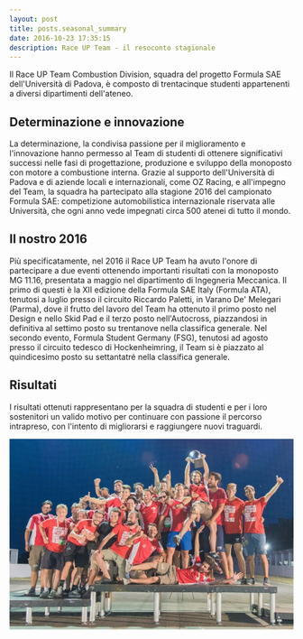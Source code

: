 ```yaml
---
layout: post
title: posts.seasonal_summary
date: 2016-10-23 17:35:15
description: Race UP Team - il resoconto stagionale
---
```


Il Race UP Team Combustion Division, squadra del progetto Formula SAE dell'Università di Padova, è composto di trentacinque studenti appartenenti a diversi dipartimenti dell'ateneo.

## Determinazione e innovazione
La determinazione, la condivisa passione per il miglioramento e l'innovazione hanno permesso al Team di studenti di ottenere significativi successi nelle fasi di progettazione, produzione e sviluppo della monoposto con motore a combustione interna. Grazie al supporto dell'Università di Padova e di aziende locali e internazionali, come OZ Racing, e all'impegno del Team, la squadra ha partecipato alla stagione 2016 del campionato Formula SAE: competizione automobilistica internazionale riservata alle Università, che ogni anno vede impegnati circa 500 atenei di tutto il mondo.

## Il nostro 2016
Più specificatamente, nel 2016 il Race UP Team ha avuto l'onore di partecipare a due eventi ottenendo importanti risultati con la monoposto MG 11.16, presentata a maggio nel dipartimento di Ingegneria Meccanica. Il primo di questi è la XII edizione della Formula SAE Italy (Formula ATA), tenutosi a luglio presso il circuito Riccardo Paletti, in Varano De' Melegari (Parma), dove il frutto del lavoro del Team ha ottenuto il primo posto nel Design e nello Skid Pad e il terzo posto nell'Autocross, piazzandosi in definitiva al settimo posto su trentanove nella classifica generale. Nel secondo evento, Formula Student Germany (FSG), tenutosi ad agosto presso il circuito tedesco di Hockenheimring, il Team si è piazzato al quindicesimo posto su settantatré nella classifica generale.

## Risultati
I risultati ottenuti rappresentano per la squadra di studenti e per i loro sostenitori un valido motivo per continuare con passione il percorso intrapreso, con l'intento di migliorarsi e raggiungere nuovi traguardi.

<a class="image featured"><img src="/images/posts/2016/10/23/image.jpg" alt="Seasonal summary"/></a>